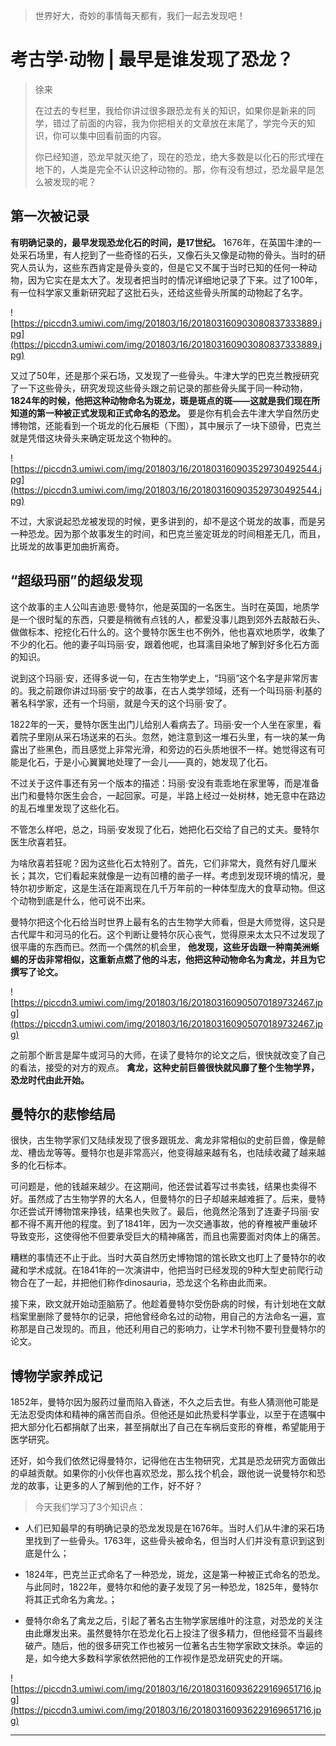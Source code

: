 > 世界好大，奇妙的事情每天都有，我们一起去发现吧！

# 考古学·动物 | 最早是谁发现了恐龙？

> 徐来
> 
> 在过去的专栏里，我给你讲过很多跟恐龙有关的知识，如果你是新来的同学，错过了前面的内容，我为你把相关的文章放在末尾了，学完今天的知识，你可以集中回看前面的内容。
> 
> 你已经知道，恐龙早就灭绝了，现在的恐龙，绝大多数是以化石的形式埋在地下的，人类是完全不认识这种动物的。那，你有没有想过，恐龙最早是怎么被发现的呢？

## 第一次被记录

 **有明确记录的，最早发现恐龙化石的时间，是17世纪。** 1676年，在英国牛津的一处采石场里，有人挖到了一些奇怪的石头，又像石头又像是动物的骨头。当时的研究人员认为，这些东西肯定是骨头变的，但是它又不属于当时已知的任何一种动物，因为它实在是太大了。发现者把当时的情况详细地记录了下来。过了100年，有一位科学家又重新研究起了这批石头，还给这些骨头所属的动物起了名字。

![https://piccdn3.umiwi.com/img/201803/16/201803160903080837333889.jpg](https://piccdn3.umiwi.com/img/201803/16/201803160903080837333889.jpg)

又过了50年，还是那个采石场，又发现了一些骨头。牛津大学的巴克兰教授研究了一下这些骨头，研究发现这些骨头跟之前记录的那些骨头属于同一种动物， **1824年的时候，他把这种动物命名为斑龙，斑是斑点的斑——这就是我们现在所知道的第一种被正式发现和正式命名的恐龙。** 要是你有机会去牛津大学自然历史博物馆，还能看到一个斑龙的化石展柜（下图），其中展示了一块下颌骨，巴克兰就是凭借这块骨头来确定斑龙这个物种的。

![https://piccdn3.umiwi.com/img/201803/16/201803160903529730492544.jpg](https://piccdn3.umiwi.com/img/201803/16/201803160903529730492544.jpg)

不过，大家说起恐龙被发现的时候，更多讲到的，却不是这个斑龙的故事，而是另一种恐龙。因为那个故事发生的时间，和巴克兰鉴定斑龙的时间相差无几，而且，比斑龙的故事更加曲折离奇。

## “超级玛丽”的超级发现

这个故事的主人公叫吉迪恩·曼特尔，他是英国的一名医生。当时在英国，地质学是一个很时髦的东西，只要是稍微有点钱的人，都爱没事儿跑到郊外去敲敲石头、做做标本、挖挖化石什么的。这个曼特尔医生也不例外，他也喜欢地质学，收集了不少的化石。他的妻子叫玛丽·安，跟着他呢，也耳濡目染地了解到好多化石方面的知识。

说到这个玛丽·安，还得多说一句，在古生物学史上，“玛丽”这个名字是非常厉害的。我之前跟你讲过玛丽·安宁的故事，在古人类学领域，还有一个叫玛丽·利基的著名科学家，还有一个玛丽，就是今天的这个玛丽·安了。

1822年的一天，曼特尔医生出门儿给别人看病去了。玛丽·安一个人坐在家里，看着院子里刚从采石场送来的石头。忽然，她注意到这一堆石头里，有一块的某一角露出了些黑色，而且感觉上非常光滑，和旁边的石头质地很不一样。她觉得这有可能是化石，于是小心翼翼地处理了一会儿——真的，她发现了化石。

不过关于这件事还有另一个版本的描述：玛丽·安没有乖乖地在家里等，而是准备出门和曼特尔医生会合，一起回家。可是，半路上经过一处树林，她无意中在路边的乱石堆里发现了这些化石。

不管怎么样吧，总之，玛丽·安发现了化石，她把化石交给了自己的丈夫。曼特尔医生欣喜若狂。

为啥欣喜若狂呢？因为这些化石太特别了。首先，它们非常大，竟然有好几厘米长；其次，它们看起来就像是一边有凹槽的凿子一样。考虑到发现环境的情况，曼特尔初步断定，这是生活在距离现在几千万年前的一种体型庞大的食草动物。但这个动物到底是什么，他可说不出来。

曼特尔把这个化石给当时世界上最有名的古生物学大师看，但是大师觉得，这只是古代犀牛和河马的化石。这个判断让曼特尔灰心丧气，觉得原来太太只不过发现了很平庸的东西而已。然而一个偶然的机会里， **他发现，这些牙齿跟一种南美洲蜥蜴的牙齿非常相似，这重新点燃了他的斗志，他把这种动物命名为禽龙，并且为它撰写了论文。**

![https://piccdn3.umiwi.com/img/201803/16/201803160905070189732467.jpg](https://piccdn3.umiwi.com/img/201803/16/201803160905070189732467.jpg)

之前那个断言是犀牛或河马的大师，在读了曼特尔的论文之后，很快就改变了自己的看法，接受的对方的观点。 **禽龙，这种史前巨兽很快就风靡了整个生物学界，恐龙时代由此开始。**

## 曼特尔的悲惨结局

很快，古生物学家们又陆续发现了很多跟斑龙、禽龙非常相似的史前巨兽，像是鲸龙、槽齿龙等等。曼特尔也是非常高兴，他变得越来越有名，也陆续收藏了越来越多的化石标本。

可问题是，他的钱越来越少。在这期间，他还尝试着写过书卖钱，结果也卖得不好。虽然成了古生物学界的大名人，但曼特尔的日子却越来越难捱了。后来，曼特尔还尝试开博物馆来挣钱，结果也失败了。最后，他竟然沦落到了连妻子玛丽·安都不得不离开他的程度。到了1841年，因为一次交通事故，他的脊椎被严重破坏导致变形，这使得他不但要承受巨大的精神痛苦，而且也需要面对肉体上的痛苦。

糟糕的事情还不止于此。当时大英自然历史博物馆的馆长欧文也盯上了曼特尔的收藏和学术成就。在1841年的一次演讲中，他把当时已经发现的9种大型史前爬行动物合在了一起，并把他们称作dinosauria，恐龙这个名称由此而来。

接下来，欧文就开始动歪脑筋了。他趁着曼特尔受伤卧病的时候，有计划地在文献档案里删除了曼特尔的记录，把他曾经命名过的动物，用自己的方法命名一遍，宣称那是自己发现的。而且，他还利用自己的影响力，让学术刊物不要刊登曼特尔的论文。

## 博物学家养成记

1852年，曼特尔因为服药过量而陷入昏迷，不久之后去世。有些人猜测他可能是无法忍受肉体和精神的痛苦而自杀。但他还是如此热爱科学事业，以至于在遗嘱中把大部分化石都捐献了出来，甚至捐献出了自己在车祸后变形的脊椎，希望能用于医学研究。

还好，如今我们依然记得曼特尔，记得他在古生物研究，尤其是恐龙研究方面做出的卓越贡献。如果你的小伙伴也喜欢恐龙，那么找个机会，跟他说一说曼特尔和恐龙的故事，让更多的人了解到他的工作，好不好？

> 今天我们学习了3个知识点：

* 人们已知最早的有明确记录的恐龙发现是在1676年。当时人们从牛津的采石场里找到了一些骨头。1763年，这些骨头被命名，但当时人们并没有意识到这到底是什么；

* 1824年，巴克兰正式命名了一种恐龙，斑龙，这是第一种被正式命名的恐龙。与此同时，1822年，曼特尔和他的妻子发现了另一种恐龙，1825年，曼特尔将其正式命名为禽龙。；

* 曼特尔命名了禽龙之后，引起了著名古生物学家居维叶的注意，对恐龙的关注由此爆发出来。虽然曼特尔在恐龙化石上投注了很多精力，但他经营不当最终破产。随后，他的很多研究工作也被另一位著名古生物学家欧文抹杀。幸运的是，如今绝大多数科学家依然把他的工作视作是恐龙研究史的开端。

![https://piccdn3.umiwi.com/img/201803/16/201803160936229169651716.jpg](https://piccdn3.umiwi.com/img/201803/16/201803160936229169651716.jpg)

---

